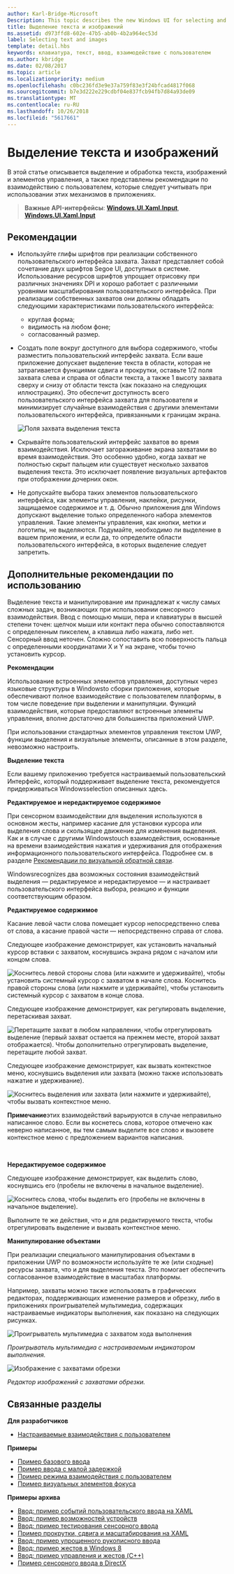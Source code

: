 ```yaml
---
author: Karl-Bridge-Microsoft
Description: This topic describes the new Windows UI for selecting and manipulating text, images, and controls and provides user experience guidelines that should be considered when using these new selection and manipulation mechanisms in your UWP app.
title: Выделение текста и изображений
ms.assetid: d973ffd8-602e-47b5-ab0b-4b2a964ec53d
label: Selecting text and images
template: detail.hbs
keywords: клавиатура, текст, ввод, взаимодействие с пользователем
ms.author: kbridge
ms.date: 02/08/2017
ms.topic: article
ms.localizationpriority: medium
ms.openlocfilehash: c0bc236fd3e9e37a759f83e3f24bfcad4817f068
ms.sourcegitcommit: b7e3d222e229cdbf04e837fcb94fb7d84a93de09
ms.translationtype: MT
ms.contentlocale: ru-RU
ms.lasthandoff: 10/26/2018
ms.locfileid: "5617661"
---
```

# <a name="selecting-text-and-images"></a>Выделение текста и изображений


В этой статье описывается выделение и обработка текста, изображений и элементов управления, а также представлены рекомендации по взаимодействию с пользователем, которые следует учитывать при использовании этих механизмов в приложениях.

> **Важные API-интерфейсы**: [**Windows.UI.Xaml.Input**](https://msdn.microsoft.com/library/windows/apps/br227994), [**Windows.UI.Xaml.Input**](https://msdn.microsoft.com/library/windows/apps/br242084)
 


## <a name="dos-and-donts"></a>Рекомендации


-   Используйте глифы шрифтов при реализации собственного пользовательского интерфейса захвата. Захват представляет собой сочетание двух шрифтов Segoe UI, доступных в системе. Использование ресурсов шрифтов упрощает отрисовку при различных значениях DPI и хорошо работает с различными уровнями масштабирования пользовательского интерфейса. При реализации собственных захватов они должны обладать следующими характеристиками пользовательского интерфейса:

    -   круглая форма;
    -   видимость на любом фоне;
    -   согласованный размер.
-   Создать поле вокруг доступного для выбора содержимого, чтобы разместить пользовательский интерфейс захвата. Если ваше приложение допускает выделение текста в области, которая не затрагивается функциями сдвига и прокрутки, оставьте 1/2 поля захвата слева и справа от области текста, а также 1 высоту захвата сверху и снизу от области текста (как показано на следующих иллюстрациях). Это обеспечит доступность всего пользовательского интерфейса захвата для пользователя и минимизирует случайные взаимодействия с другими элементами пользовательского интерфейса, привязанными к границам экрана.

    ![Поля захвата выделения текста](images/textselection-gripper-margins.png)

-   Скрывайте пользовательский интерфейс захватов во время взаимодействия. Исключает загораживание экрана захватами во время взаимодействия. Это особенно удобно, когда захват не полностью скрыт пальцем или существует несколько захватов выделения текста. Это исключает появление визуальных артефактов при отображении дочерних окон.

-   Не допускайте выбора таких элементов пользовательского интерфейса, как элементы управления, наклейки, рисунки, защищаемое содержимое и т. д. Обычно приложения для Windows допускают выделение только определенного набора элементов управления. Такие элементы управления, как кнопки, метки и логотипы, не выделяются. Подумайте, необходимо ли выделение в вашем приложении, и если да, то определите области пользовательского интерфейса, в которых выделение следует запретить. 

## <a name="additional-usage-guidance"></a>Дополнительные рекомендации по использованию


Выделение текста и манипулирование им принадлежат к числу самых сложных задач, возникающих при использовании сенсорного взаимодействия. Ввод с помощью мыши, пера и клавиатуры в высшей степени точен: щелчок мыши или контакт пера обычно сопоставляются с определенным пикселем, а клавиша либо нажата, либо нет. Сенсорный ввод неточен. Сложно сопоставить всю поверхность пальца с определенными координатами X и Y на экране, чтобы точно установить курсор.

**Рекомендации**

Использование встроенных элементов управления, доступных через языковые структуры в Windowsto сборки приложения, которые обеспечивают полное взаимодействие с пользователем платформы, в том числе поведение при выделении и манипуляции. Функций взаимодействия, которые предоставляют встроенные элементы управления, вполне достаточно для большинства приложений UWP.

При использовании стандартных элементов управления текстом UWP, функции выделения и визуальные элементы, описанные в этом разделе, невозможно настроить.

**Выделение текста**

Если вашему приложению требуется настраиваемый пользовательский Интерфейс, который поддерживает выделение текста, рекомендуется придерживаться Windowsselection описанных здесь.

**Редактируемое и нередактируемое содержимое**


При сенсорном взаимодействии для выделения используются в основном жесты, например касание для установки курсора или выделения слова и скользящее движение для изменения выделения. Как и в случае с другими Windowstouch взаимодействия, основанные на времени взаимодействия нажатия и удерживания для отображения информационного пользовательского интерфейса. Подробнее см. в разделе [Рекомендации по визуальной обратной связи](guidelines-for-visualfeedback.md).

Windowsrecognizes два возможных состояния взаимодействий выделения — редактируемое и нередактируемое — и настраивает пользовательского интерфейса выбора, реакцию и функции соответствующим образом.

**Редактируемое содержимое**

Касание левой части слова помещает курсор непосредственно слева от слова, а касание правой части — непосредственно справа от слова.

Следующее изображение демонстрирует, как установить начальный курсор вставки с захватом, коснувшись экрана рядом с началом или концом слова.

![Коснитесь левой стороны слова (или нажмите и удерживайте), чтобы установить системный курсор с захватом в начале слова. Коснитесь правой стороны слова (или нажмите и удерживайте), чтобы установить системный курсор с захватом в конце слова.](images/textselection-place-caret.png)

Следующее изображение демонстрирует, как регулировать выделение, перетаскивая захват.

![Перетащите захват в любом направлении, чтобы отрегулировать выделение (первый захват остается на прежнем месте, второй захват отображается). Чтобы дополнительно отрегулировать выделение, перетащите любой захват.](images/adjust-selection.png)

Следующее изображение демонстрирует, как вызвать контекстное меню, коснувшись выделения или захвата (можно также использовать нажатие и удерживание).

![Коснитесь выделения или захвата (или нажмите и удерживайте), чтобы вызвать контекстное меню.](images/textselection-show-context.png)

**Примечание**этих взаимодействий варьируются в случае неправильно написанное слово. Если вы коснетесь слова, которое отмечено как неверно написанное, вы тем самым выделите все слово и вызовете контекстное меню с предложением вариантов написания.

 

**Нередактируемое содержимое**

Следующее изображение демонстрирует, как выделить слово, коснувшись его (пробелы не включены в начальное выделение).

![Коснитесь слова, чтобы выделить его (пробелы не включены в начальное выделение).](images/select-word.png)

Выполните те же действия, что и для редактируемого текста, чтобы отрегулировать выделение и вызвать контекстное меню.

**Манипулирование объектами**

При реализации специального манипулирования объектами в приложении UWP по возможности используйте те же (или сходные) ресурсы захвата, что и для выделения текста. Это помогает обеспечить согласованное взаимодействие в масштабах платформы.

Например, захваты можно также использовать в графических редакторах, поддерживающих изменение размеров и обрезку, либо в приложениях проигрывателей мультимедиа, содержащих настраиваемые индикаторы выполнения, как показано на следующих рисунках.

![Проигрыватель мультимедиа с захватом хода выполнения](images/gripper-mediaplayer.png)

*Проигрыватель мультимедиа с настраиваемым индикатором выполнения.*

![Изображение с захватами обрезки](images/gripper-imagemanip.png)

*Редактор изображений с захватами обрезки.*

## <a name="related-articles"></a>Связанные разделы



**Для разработчиков**
* [Настраиваемые взаимодействия с пользователем](https://msdn.microsoft.com/library/windows/apps/mt185599)

**Примеры**
* [Пример базового ввода](http://go.microsoft.com/fwlink/p/?LinkID=620302)
* [Пример ввода с малой задержкой](http://go.microsoft.com/fwlink/p/?LinkID=620304)
* [Пример режима взаимодействия с пользователем](http://go.microsoft.com/fwlink/p/?LinkID=619894)
* [Пример визуальных элементов фокуса](http://go.microsoft.com/fwlink/p/?LinkID=619895)

**Примеры архива**
* [Ввод: пример событий пользовательского ввода на XAML](http://go.microsoft.com/fwlink/p/?linkid=226855)
* [Ввод: пример возможностей устройств](http://go.microsoft.com/fwlink/p/?linkid=231530)
* [Ввод: пример тестирования сенсорного ввода](http://go.microsoft.com/fwlink/p/?linkid=231590)
* [Пример прокрутки, сдвига и масштабирования на XAML](http://go.microsoft.com/fwlink/p/?linkid=251717)
* [Ввод: пример упрощенного рукописного ввода](http://go.microsoft.com/fwlink/p/?linkid=246570)
* [Ввод: пример жестов в Windows 8](http://go.microsoft.com/fwlink/p/?LinkId=264995)
* [Ввод: пример управления и жестов (C++)](http://go.microsoft.com/fwlink/p/?linkid=231605)
* [Пример сенсорного ввода в DirectX](http://go.microsoft.com/fwlink/p/?LinkID=231627)
 

 




